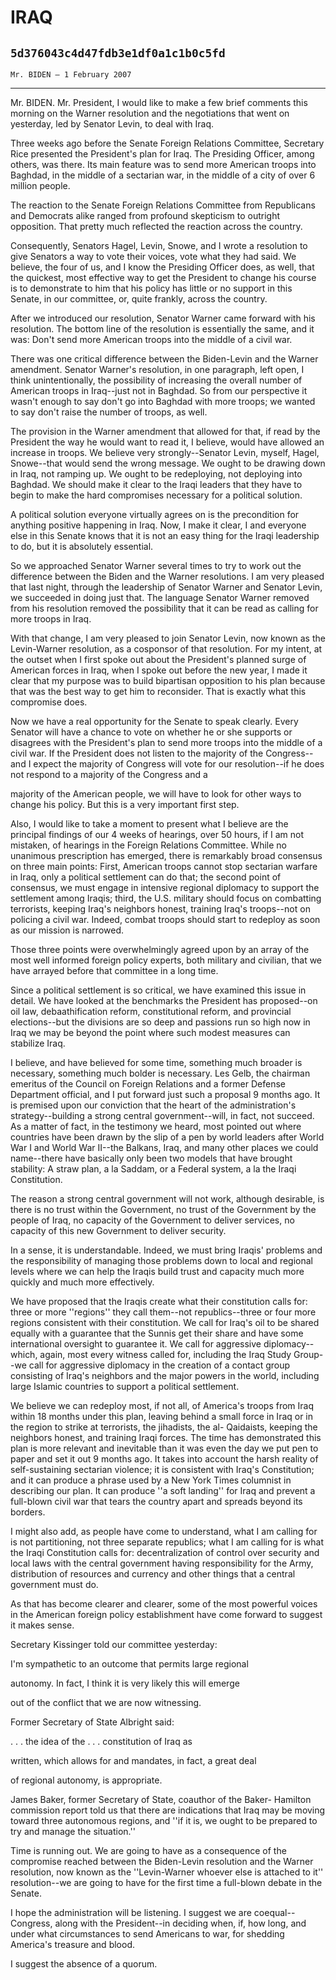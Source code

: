# IRAQ
## `5d376043c4d47fdb3e1df0a1c1b0c5fd`
`Mr. BIDEN — 1 February 2007`

---


Mr. BIDEN. Mr. President, I would like to make a few brief comments 
this morning on the Warner resolution and the negotiations that went on 
yesterday, led by Senator Levin, to deal with Iraq.

Three weeks ago before the Senate Foreign Relations Committee, 
Secretary Rice presented the President's plan for Iraq. The Presiding 
Officer, among others, was there. Its main feature was to send more 
American troops into Baghdad, in the middle of a sectarian war, in the 
middle of a city of over 6 million people.

The reaction to the Senate Foreign Relations Committee from 
Republicans and Democrats alike ranged from profound skepticism to 
outright opposition. That pretty much reflected the reaction across the 
country.

Consequently, Senators Hagel, Levin, Snowe, and I wrote a resolution 
to give Senators a way to vote their voices, vote what they had said. 
We believe, the four of us, and I know the Presiding Officer does, as 
well, that the quickest, most effective way to get the President to 
change his course is to demonstrate to him that his policy has little 
or no support in this Senate, in our committee, or, quite frankly, 
across the country.

After we introduced our resolution, Senator Warner came forward with 
his resolution. The bottom line of the resolution is essentially the 
same, and it was: Don't send more American troops into the middle of a 
civil war.

There was one critical difference between the Biden-Levin and the 
Warner amendment. Senator Warner's resolution, in one paragraph, left 
open, I think unintentionally, the possibility of increasing the 
overall number of American troops in Iraq--just not in Baghdad. So from 
our perspective it wasn't enough to say don't go into Baghdad with more 
troops; we wanted to say don't raise the number of troops, as well.

The provision in the Warner amendment that allowed for that, if read 
by the President the way he would want to read it, I believe, would 
have allowed an increase in troops. We believe very strongly--Senator 
Levin, myself, Hagel, Snowe--that would send the wrong message. We 
ought to be drawing down in Iraq, not ramping up. We ought to be 
redeploying, not deploying into Baghdad. We should make it clear to the 
Iraqi leaders that they have to begin to make the hard compromises 
necessary for a political solution.

A political solution everyone virtually agrees on is the precondition 
for anything positive happening in Iraq. Now, I make it clear, I and 
everyone else in this Senate knows that it is not an easy thing for the 
Iraqi leadership to do, but it is absolutely essential.

So we approached Senator Warner several times to try to work out the 
difference between the Biden and the Warner resolutions. I am very 
pleased that last night, through the leadership of Senator Warner and 
Senator Levin, we succeeded in doing just that. The language Senator 
Warner removed from his resolution removed the possibility that it can 
be read as calling for more troops in Iraq.

With that change, I am very pleased to join Senator Levin, now known 
as the Levin-Warner resolution, as a cosponsor of that resolution. For 
my intent, at the outset when I first spoke out about the President's 
planned surge of American forces in Iraq, when I spoke out before the 
new year, I made it clear that my purpose was to build bipartisan 
opposition to his plan because that was the best way to get him to 
reconsider. That is exactly what this compromise does.

Now we have a real opportunity for the Senate to speak clearly. Every 
Senator will have a chance to vote on whether he or she supports or 
disagrees with the President's plan to send more troops into the middle 
of a civil war. If the President does not listen to the majority of the 
Congress--and I expect the majority of Congress will vote for our 
resolution--if he does not respond to a majority of the Congress and a


majority of the American people, we will have to look for other ways to 
change his policy. But this is a very important first step.

Also, I would like to take a moment to present what I believe are the 
principal findings of our 4 weeks of hearings, over 50 hours, if I am 
not mistaken, of hearings in the Foreign Relations Committee. While no 
unanimous prescription has emerged, there is remarkably broad consensus 
on three main points: First, American troops cannot stop sectarian 
warfare in Iraq, only a political settlement can do that; the second 
point of consensus, we must engage in intensive regional diplomacy to 
support the settlement among Iraqis; third, the U.S. military should 
focus on combatting terrorists, keeping Iraq's neighbors honest, 
training Iraq's troops--not on policing a civil war. Indeed, combat 
troops should start to redeploy as soon as our mission is narrowed.

Those three points were overwhelmingly agreed upon by an array of the 
most well informed foreign policy experts, both military and civilian, 
that we have arrayed before that committee in a long time.

Since a political settlement is so critical, we have examined this 
issue in detail. We have looked at the benchmarks the President has 
proposed--on oil law, debaathification reform, constitutional reform, 
and provincial elections--but the divisions are so deep and passions 
run so high now in Iraq we may be beyond the point where such modest 
measures can stabilize Iraq.

I believe, and have believed for some time, something much broader is 
necessary, something much bolder is necessary. Les Gelb, the chairman 
emeritus of the Council on Foreign Relations and a former Defense 
Department official, and I put forward just such a proposal 9 months 
ago. It is premised upon our conviction that the heart of the 
administration's strategy--building a strong central government--will, 
in fact, not succeed. As a matter of fact, in the testimony we heard, 
most pointed out where countries have been drawn by the slip of a pen 
by world leaders after World War I and World War II--the Balkans, Iraq, 
and many other places we could name--there have basically only been two 
models that have brought stability: A straw plan, a la Saddam, or a 
Federal system, a la the Iraqi Constitution.

The reason a strong central government will not work, although 
desirable, is there is no trust within the Government, no trust of the 
Government by the people of Iraq, no capacity of the Government to 
deliver services, no capacity of this new Government to deliver 
security.

In a sense, it is understandable. Indeed, we must bring Iraqis' 
problems and the responsibility of managing those problems down to 
local and regional levels where we can help the Iraqis build trust and 
capacity much more quickly and much more effectively.

We have proposed that the Iraqis create what their constitution calls 
for: three or more ''regions'' they call them--not republics--three or 
four more regions consistent with their constitution. We call for 
Iraq's oil to be shared equally with a guarantee that the Sunnis get 
their share and have some international oversight to guarantee it. We 
call for aggressive diplomacy--which, again, most every witness called 
for, including the Iraq Study Group--we call for aggressive diplomacy 
in the creation of a contact group consisting of Iraq's neighbors and 
the major powers in the world, including large Islamic countries to 
support a political settlement.

We believe we can redeploy most, if not all, of America's troops from 
Iraq within 18 months under this plan, leaving behind a small force in 
Iraq or in the region to strike at terrorists, the jihadists, the al-
Qaidaists, keeping the neighbors honest, and training Iraqi forces. The 
time has demonstrated this plan is more relevant and inevitable than it 
was even the day we put pen to paper and set it out 9 months ago. It 
takes into account the harsh reality of self-sustaining sectarian 
violence; it is consistent with Iraq's Constitution; and it can produce 
a phrase used by a New York Times columnist in describing our plan. It 
can produce ''a soft landing'' for Iraq and prevent a full-blown civil 
war that tears the country apart and spreads beyond its borders.

I might also add, as people have come to understand, what I am 
calling for is not partitioning, not three separate republics; what I 
am calling for is what the Iraqi Constitution calls for: 
decentralization of control over security and local laws with the 
central government having responsibility for the Army, distribution of 
resources and currency and other things that a central government must 
do.

As that has become clearer and clearer, some of the most powerful 
voices in the American foreign policy establishment have come forward 
to suggest it makes sense.

Secretary Kissinger told our committee yesterday:




 I'm sympathetic to an outcome that permits large regional 


 autonomy. In fact, I think it is very likely this will emerge 


 out of the conflict that we are now witnessing.


Former Secretary of State Albright said:




 . . . the idea of the . . . constitution of Iraq as 


 written, which allows for and mandates, in fact, a great deal 


 of regional autonomy, is appropriate.


James Baker, former Secretary of State, coauthor of the Baker-
Hamilton commission report told us that there are indications that Iraq 
may be moving toward three autonomous regions, and ''if it is, we ought 
to be prepared to try and manage the situation.''

Time is running out. We are going to have as a consequence of the 
compromise reached between the Biden-Levin resolution and the Warner 
resolution, now known as the ''Levin-Warner whoever else is attached to 
it'' resolution--we are going to have for the first time a full-blown 
debate in the Senate.

I hope the administration will be listening. I suggest we are 
coequal--Congress, along with the President--in deciding when, if, how 
long, and under what circumstances to send Americans to war, for 
shedding America's treasure and blood.

I suggest the absence of a quorum.